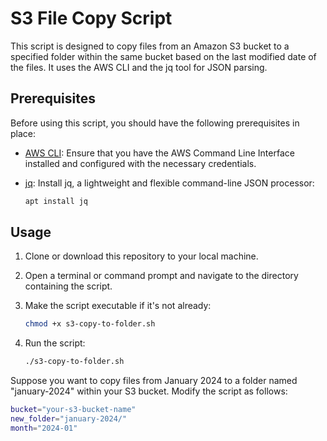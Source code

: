 # S3 File Copy Script

This script is designed to copy files from an Amazon S3 bucket to a specified folder within the same bucket based on the last modified date of the files. It uses the AWS CLI and the jq tool for JSON parsing.

## Prerequisites

Before using this script, you should have the following prerequisites in place:

- [AWS CLI](https://aws.amazon.com/cli/): Ensure that you have the AWS Command Line Interface installed and configured with the necessary credentials.

- [jq](https://stedolan.github.io/jq/): Install jq, a lightweight and flexible command-line JSON processor:
     ```bash
   apt install jq
    ```

## Usage

1. Clone or download this repository to your local machine.

2. Open a terminal or command prompt and navigate to the directory containing the script.

3. Make the script executable if it's not already:

   ```bash
   chmod +x s3-copy-to-folder.sh
    ```

4. Run the script:

   ```bash
   ./s3-copy-to-folder.sh
    ```

Suppose you want to copy files from January 2024 to a folder named "january-2024" within your S3 bucket. Modify the script as follows:

   ```bash
bucket="your-s3-bucket-name"
new_folder="january-2024/"
month="2024-01"
```
